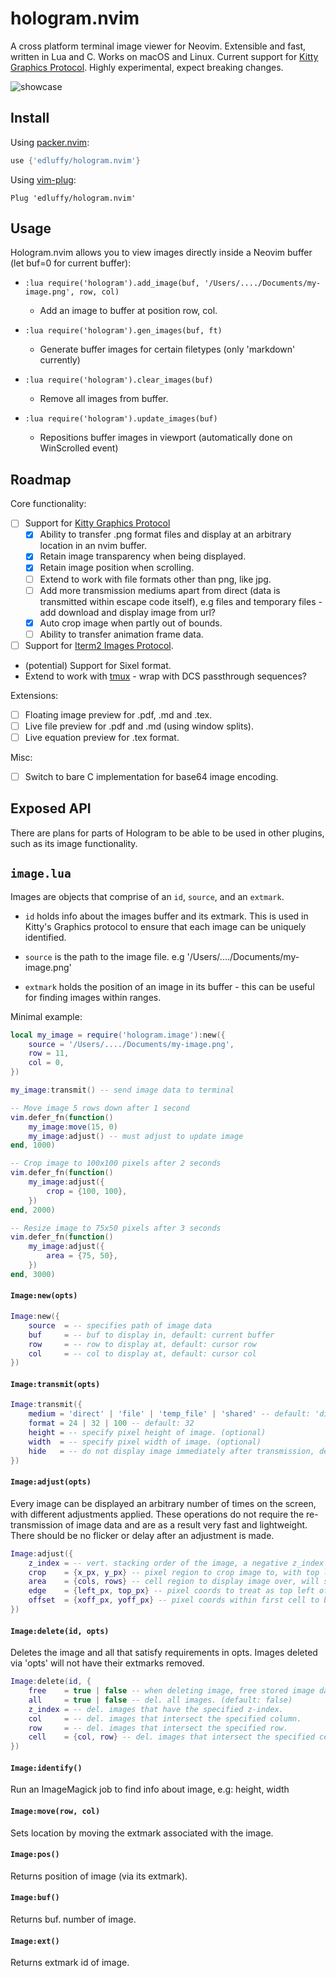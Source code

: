 # hologram.nvim
A cross platform terminal image viewer for Neovim. Extensible and fast, written in Lua and C. Works on macOS and Linux. Current support for
[Kitty Graphics Protocol](https://sw.kovidgoyal.net/kitty/graphics-protocol.html). Highly experimental, expect breaking changes.

![showcase](https://user-images.githubusercontent.com/28115337/115054101-c0848680-9ed7-11eb-9980-a3bc2d691fc2.gif)

## Install
Using [packer.nvim](https://github.com/wbthomason/packer.nvim):
```lua
use {'edluffy/hologram.nvim'}
```
Using [vim-plug](https://github.com/junegunn/vim-plug):
```vimscript
Plug 'edluffy/hologram.nvim'
```

## Usage
Hologram.nvim allows you to view images directly inside a Neovim buffer (let buf=0 for current buffer):

- `:lua require('hologram').add_image(buf, '/Users/..../Documents/my-image.png', row, col)`
    - Add an image to buffer at position row, col.

- `:lua require('hologram').gen_images(buf, ft)`
    - Generate buffer images for certain filetypes (only 'markdown' currently)

- `:lua require('hologram').clear_images(buf)`
    - Remove all images from buffer.

- `:lua require('hologram').update_images(buf)`
    - Repositions buffer images in viewport (automatically done on WinScrolled event)

## Roadmap
Core functionality:
- [ ] Support for [Kitty Graphics Protocol](https://sw.kovidgoyal.net/kitty/graphics-protocol.html)
    - [x] Ability to transfer .png format files and display at an arbitrary location in an nvim buffer.
    - [x] Retain image transparency when being displayed.
    - [x] Retain image position when scrolling.
    - [ ] Extend to work with file formats other than png, like jpg.
    - [ ] Add more transmission mediums apart from direct (data is transmitted within escape code itself), e.g files and temporary files - add download and display image from url?
    - [x] Auto crop image when partly out of bounds.
    - [ ] Ability to transfer animation frame data.
- [ ] Support for [Iterm2 Images Protocol](https://iterm2.com/documentation-images.html#:~:text=Inline%20Images%20Protocol-,Inline%20Images%20Protocol,8%2Dbit%2Dclean%20environment).
- (potential) Support for Sixel format.
- Extend to work with [tmux](https://github.com/tmux/tmux/wiki) - wrap with DCS passthrough sequences?

Extensions:
- [ ] Floating image preview for .pdf, .md and .tex.
- [ ] Live file preview for .pdf and .md (using window splits).
- [ ] Live equation preview for .tex format.

Misc:
- [ ] Switch to bare C implementation for base64 image encoding.

## Exposed API
There are plans for parts of Hologram to be able to be used in other plugins, such as its image functionality.

## `image.lua`
Images are objects that comprise of an `id`, `source`, and an `extmark`.

- `id` holds info about the images buffer and its extmark. This is used in Kitty's Graphics protocol to ensure that each image can be uniquely identified.

- `source` is the path to the image file. e.g '/Users/..../Documents/my-image.png'

- `extmark` holds the position of an image in its buffer - this can be useful for finding images within ranges.

Minimal example:

```lua
local my_image = require('hologram.image'):new({
    source = '/Users/..../Documents/my-image.png',
    row = 11,
    col = 0,
})

my_image:transmit() -- send image data to terminal

-- Move image 5 rows down after 1 second
vim.defer_fn(function()
    my_image:move(15, 0)
    my_image:adjust() -- must adjust to update image
end, 1000)

-- Crop image to 100x100 pixels after 2 seconds
vim.defer_fn(function()
    my_image:adjust({
        crop = {100, 100},
    })
end, 2000)

-- Resize image to 75x50 pixels after 3 seconds
vim.defer_fn(function()
    my_image:adjust({
        area = {75, 50},
    })
end, 3000)
```

#### `Image:new(opts)`
```lua
Image:new({
    source  = -- specifies path of image data
    buf     = -- buf to display in, default: current buffer
    row     = -- row to display at, default: cursor row
    col     = -- col to display at, default: cursor col
})
```

#### `Image:transmit(opts)`
```lua
Image:transmit({
    medium = 'direct' | 'file' | 'temp_file' | 'shared' -- default: 'direct'
    format = 24 | 32 | 100 -- default: 32
    height = -- specify pixel height of image. (optional)
    width  = -- specify pixel width of image. (optional)
    hide   = -- do not display image immediately after transmission, default: false
})
```

#### `Image:adjust(opts)`
Every image can be displayed an arbitrary number of times on the screen, with different adjustments applied. 
These operations do not require the re-transmission of image data and are as a result very fast and lightweight.
There should be no flicker or delay after an adjustment is made.

```lua
Image:adjust({
    z_index = -- vert. stacking order of the image, a negative z_index will draw below text. (default: 0).
    crop    = {x_px, y_px} -- pixel region to crop image to, with top left anchored. (optional)
    area    = {cols, rows} -- cell region to display image over, will stretch/squash if necessary. (optional)
    edge    = {left_px, top_px} -- pixel coords to treat as top left of image. will cause crash if edge > img size. (optional)
    offset  = {xoff_px, yoff_px} -- pixel coords within first cell to begin displaying image, must be smaller than cell size. (optional)
})
```
#### `Image:delete(id, opts)`

Deletes the image and all that satisfy requirements in opts. Images deleted via 'opts' will not have their extmarks removed.

```lua
Image:delete(id, {
    free    = true | false -- when deleting image, free stored image data and also extmark of image. (default: false)
    all     = true | false -- del. all images. (default: false)
    z_index = -- del. images that have the specified z-index.
    col     = -- del. images that intersect the specified column.
    row     = -- del. images that intersect the specified row.
    cell    = {col, row} -- del. images that intersect the specified cell
})
```

#### `Image:identify()`
Run an ImageMagick job to find info about image, e.g: height, width

#### `Image:move(row, col)`
Sets location by moving the extmark associated with the image.

#### `Image:pos()`
Returns position of image (via its extmark).

#### `Image:buf()`
Returns buf. number of image.

#### `Image:ext()`
Returns extmark id of image.
